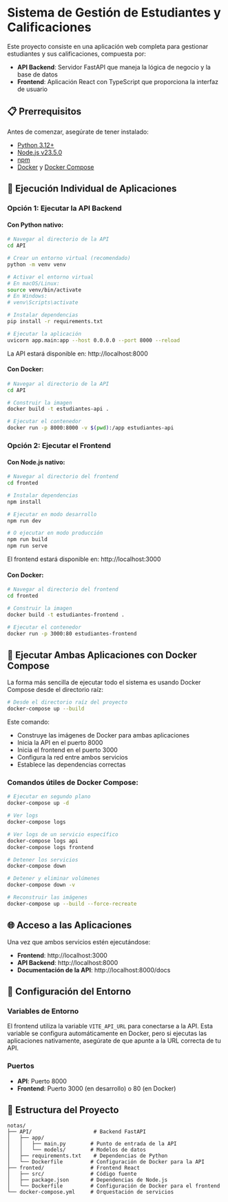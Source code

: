 # Sistema de Gestión de Estudiantes y Calificaciones

Este proyecto consiste en una aplicación web completa para gestionar estudiantes y sus calificaciones, compuesta por:

- **API Backend**: Servidor FastAPI que maneja la lógica de negocio y la base de datos
- **Frontend**: Aplicación React con TypeScript que proporciona la interfaz de usuario

## 📋 Prerrequisitos

Antes de comenzar, asegúrate de tener instalado:

- [Python 3.12+](https://www.python.org/downloads/)
- [Node.js v23.5.0](https://nodejs.org/)
- [npm](https://www.npmjs.com/)
- [Docker](https://www.docker.com/) y [Docker Compose](https://docs.docker.com/compose/)

## 🚀 Ejecución Individual de Aplicaciones

### Opción 1: Ejecutar la API Backend

#### Con Python nativo:
```bash
# Navegar al directorio de la API
cd API

# Crear un entorno virtual (recomendado)
python -m venv venv

# Activar el entorno virtual
# En macOS/Linux:
source venv/bin/activate
# En Windows:
# venv\Scripts\activate

# Instalar dependencias
pip install -r requirements.txt

# Ejecutar la aplicación
uvicorn app.main:app --host 0.0.0.0 --port 8000 --reload
```

La API estará disponible en: http://localhost:8000

#### Con Docker:
```bash
# Navegar al directorio de la API
cd API

# Construir la imagen
docker build -t estudiantes-api .

# Ejecutar el contenedor
docker run -p 8000:8000 -v $(pwd):/app estudiantes-api
```

### Opción 2: Ejecutar el Frontend

#### Con Node.js nativo:
```bash
# Navegar al directorio del frontend
cd fronted

# Instalar dependencias
npm install

# Ejecutar en modo desarrollo
npm run dev

# O ejecutar en modo producción
npm run build
npm run serve
```

El frontend estará disponible en: http://localhost:3000

#### Con Docker:
```bash
# Navegar al directorio del frontend
cd fronted

# Construir la imagen
docker build -t estudiantes-frontend .

# Ejecutar el contenedor
docker run -p 3000:80 estudiantes-frontend
```

## 🐳 Ejecutar Ambas Aplicaciones con Docker Compose

La forma más sencilla de ejecutar todo el sistema es usando Docker Compose desde el directorio raíz:

```bash
# Desde el directorio raíz del proyecto
docker-compose up --build
```

Este comando:
- Construye las imágenes de Docker para ambas aplicaciones
- Inicia la API en el puerto 8000
- Inicia el frontend en el puerto 3000
- Configura la red entre ambos servicios
- Establece las dependencias correctas

### Comandos útiles de Docker Compose:

```bash
# Ejecutar en segundo plano
docker-compose up -d

# Ver logs
docker-compose logs

# Ver logs de un servicio específico
docker-compose logs api
docker-compose logs frontend

# Detener los servicios
docker-compose down

# Detener y eliminar volúmenes
docker-compose down -v

# Reconstruir las imágenes
docker-compose up --build --force-recreate
```

## 🌐 Acceso a las Aplicaciones

Una vez que ambos servicios estén ejecutándose:

- **Frontend**: http://localhost:3000
- **API Backend**: http://localhost:8000
- **Documentación de la API**: http://localhost:8000/docs

## 🔧 Configuración del Entorno

### Variables de Entorno

El frontend utiliza la variable `VITE_API_URL` para conectarse a la API. Esta variable se configura automáticamente en Docker, pero si ejecutas las aplicaciones nativamente, asegúrate de que apunte a la URL correcta de tu API.

### Puertos

- **API**: Puerto 8000
- **Frontend**: Puerto 3000 (en desarrollo) o 80 (en Docker)

## 📁 Estructura del Proyecto

```
notas/
├── API/                    # Backend FastAPI
│   ├── app/
│   │   ├── main.py        # Punto de entrada de la API
│   │   └── models/        # Modelos de datos
│   ├── requirements.txt    # Dependencias de Python
│   └── Dockerfile         # Configuración de Docker para la API
├── fronted/               # Frontend React
│   ├── src/               # Código fuente
│   ├── package.json       # Dependencias de Node.js
│   └── Dockerfile         # Configuración de Docker para el frontend
└── docker-compose.yml     # Orquestación de servicios
```

